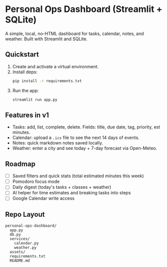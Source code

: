 # Personal Ops Dashboard (Streamlit + SQLite)

A simple, local, no-HTML dashboard for tasks, calendar, notes, and weather. Built with Streamlit and SQLite.

## Quickstart
1. Create and activate a virtual environment.
2. Install deps:
   ```bash
   pip install -r requirements.txt
   ```
3. Run the app:
   ```bash
   streamlit run app.py
   ```

## Features in v1
- Tasks: add, list, complete, delete. Fields: title, due date, tag, priority, est minutes.
- Calendar: upload a `.ics` file to see the next 14 days of events.
- Notes: quick markdown notes saved locally.
- Weather: enter a city and see today + 7-day forecast via Open-Meteo.

## Roadmap
- [ ] Saved filters and quick stats (total estimated minutes this week)
- [ ] Pomodoro focus mode
- [ ] Daily digest (today's tasks + classes + weather)
- [ ] AI helper for time estimates and breaking tasks into steps
- [ ] Google Calendar write access

## Repo Layout
```
personal-ops-dashboard/
  app.py
  db.py
  services/
    calendar.py
    weather.py
  assets/
  requirements.txt
  README.md
```
